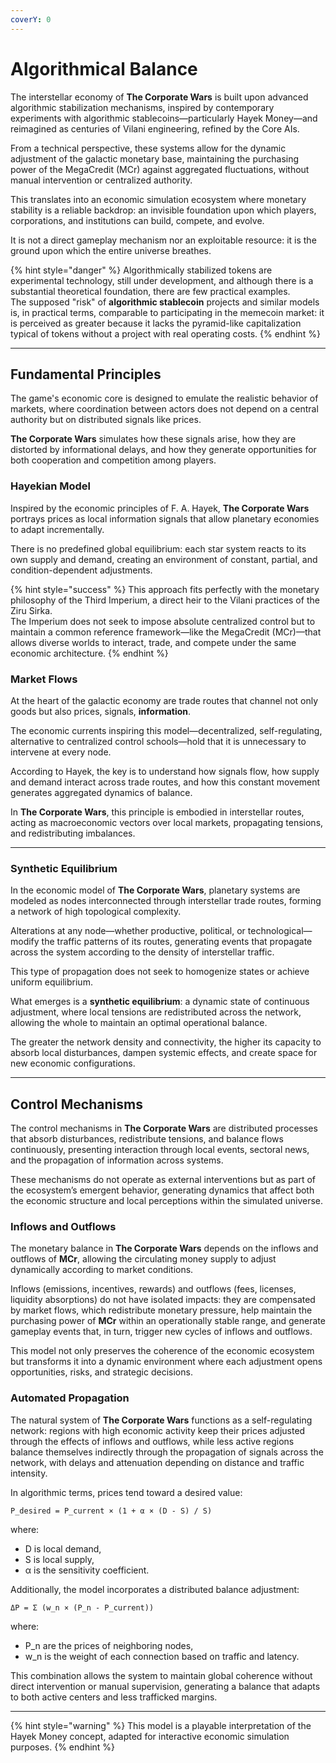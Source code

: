 ```yaml
---
coverY: 0
---
```


# Algorithmical Balance

The interstellar economy of **The Corporate Wars** is built upon advanced algorithmic stabilization mechanisms, inspired by contemporary experiments with algorithmic stablecoins—particularly Hayek Money—and reimagined as centuries of Vilani engineering, refined by the Core AIs.

From a technical perspective, these systems allow for the dynamic adjustment of the galactic monetary base, maintaining the purchasing power of the MegaCredit (MCr) against aggregated fluctuations, without manual intervention or centralized authority.

This translates into an economic simulation ecosystem where monetary stability is a reliable backdrop: an invisible foundation upon which players, corporations, and institutions can build, compete, and evolve.

It is not a direct gameplay mechanism nor an exploitable resource: it is the ground upon which the entire universe breathes.

{% hint style="danger" %}
Algorithmically stabilized tokens are experimental technology, still under development, and although there is a substantial theoretical foundation, there are few practical examples.\
The supposed "risk" of **algorithmic stablecoin** projects and similar models is, in practical terms, comparable to participating in the memecoin market: it is perceived as greater because it lacks the pyramid-like capitalization typical of tokens without a project with real operating costs.
{% endhint %}

***

## Fundamental Principles

The game's economic core is designed to emulate the realistic behavior of markets, where coordination between actors does not depend on a central authority but on distributed signals like prices.

**The Corporate Wars** simulates how these signals arise, how they are distorted by informational delays, and how they generate opportunities for both cooperation and competition among players.

### Hayekian Model

Inspired by the economic principles of F. A. Hayek, **The Corporate Wars** portrays prices as local information signals that allow planetary economies to adapt incrementally.

There is no predefined global equilibrium: each star system reacts to its own supply and demand, creating an environment of constant, partial, and condition-dependent adjustments.

{% hint style="success" %}
This approach fits perfectly with the monetary philosophy of the Third Imperium, a direct heir to the Vilani practices of the Ziru Sirka.\
The Imperium does not seek to impose absolute centralized control but to maintain a common reference framework—like the MegaCredit (MCr)—that allows diverse worlds to interact, trade, and compete under the same economic architecture.
{% endhint %}

### Market Flows

At the heart of the galactic economy are trade routes that channel not only goods but also prices, signals, **information**.

The economic currents inspiring this model—decentralized, self-regulating, alternative to centralized control schools—hold that it is unnecessary to intervene at every node.

According to Hayek, the key is to understand how signals flow, how supply and demand interact across trade routes, and how this constant movement generates aggregated dynamics of balance.

In **The Corporate Wars**, this principle is embodied in interstellar routes, acting as macroeconomic vectors over local markets, propagating tensions, and redistributing imbalances.

***

### Synthetic Equilibrium

In the economic model of **The Corporate Wars**, planetary systems are modeled as nodes interconnected through interstellar trade routes, forming a network of high topological complexity.

Alterations at any node—whether productive, political, or technological—modify the traffic patterns of its routes, generating events that propagate across the system according to the density of interstellar traffic.

This type of propagation does not seek to homogenize states or achieve uniform equilibrium.

What emerges is a **synthetic equilibrium**: a dynamic state of continuous adjustment, where local tensions are redistributed across the network, allowing the whole to maintain an optimal operational balance.

The greater the network density and connectivity, the higher its capacity to absorb local disturbances, dampen systemic effects, and create space for new economic configurations.

***

## Control Mechanisms

The control mechanisms in **The Corporate Wars** are distributed processes that absorb disturbances, redistribute tensions, and balance flows continuously, presenting interaction through local events, sectoral news, and the propagation of information across systems.

These mechanisms do not operate as external interventions but as part of the ecosystem’s emergent behavior, generating dynamics that affect both the economic structure and local perceptions within the simulated universe.

### Inflows and Outflows

The monetary balance in **The Corporate Wars** depends on the inflows and outflows of **MCr**, allowing the circulating money supply to adjust dynamically according to market conditions.

Inflows (emissions, incentives, rewards) and outflows (fees, licenses, liquidity absorptions) do not have isolated impacts: they are compensated by market flows, which redistribute monetary pressure, help maintain the purchasing power of **MCr** within an operationally stable range, and generate gameplay events that, in turn, trigger new cycles of inflows and outflows.

This model not only preserves the coherence of the economic ecosystem but transforms it into a dynamic environment where each adjustment opens opportunities, risks, and strategic decisions.

### Automated Propagation

The natural system of **The Corporate Wars** functions as a self-regulating network: regions with high economic activity keep their prices adjusted through the effects of inflows and outflows, while less active regions balance themselves indirectly through the propagation of signals across the network, with delays and attenuation depending on distance and traffic intensity.

In algorithmic terms, prices tend toward a desired value:

```
P_desired = P_current × (1 + α × (D - S) / S)
```

where:

* D is local demand,
* S is local supply,
* α is the sensitivity coefficient.

Additionally, the model incorporates a distributed balance adjustment:

```
ΔP = Σ (w_n × (P_n - P_current))
```

where:

* P\_n are the prices of neighboring nodes,
* w\_n is the weight of each connection based on traffic and latency.

This combination allows the system to maintain global coherence without direct intervention or manual supervision, generating a balance that adapts to both active centers and less trafficked margins.

***

{% hint style="warning" %}
This model is a playable interpretation of the Hayek Money concept, adapted for interactive economic simulation purposes.
{% endhint %}

